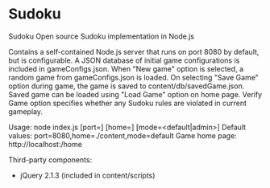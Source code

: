 # Sudoku
Sudoku
Open source Sudoku implementation in Node.js

Contains a self-contained Node.js server that runs on port 8080 by default, but is configurable.
A JSON database of initial game configurations is included in gameConfigs.json.
When "New game" option is selected, a random game from gameConfigs.json is loaded.
On selecting "Save Game" option during game, the game is saved to content/db/savedGame.json.
Saved game can be loaded using "Load Game" option on home page.
Verify Game option specifies whether any Sudoku rules are violated in current gameplay.

Usage:
node index.js [port=<port>] [home=<dirname>] [mode=<default|admin>]
Default values: port=8080,home=./content,mode=default
Game home page: http://localhost:<port>/home

Third-party components:
* jQuery 2.1.3 (included in content/scripts)
